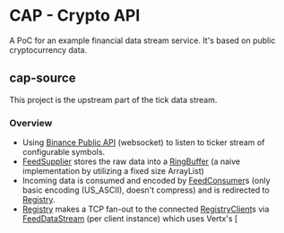 # CAP - Crypto API
A PoC for an example financial data stream service. It's based on public cryptocurrency data.  

## cap-source
This project is the upstream part of the tick data stream.

### Overview
* Using [Binance Public API](https://binance-docs.github.io/apidocs) (websocket) to listen to ticker stream of configurable symbols.
* [FeedSupplier](https://github.com/yavuztas/cap-source/blob/master/src/main/kotlin/dev/yavuztas/cap/capsource/feed/FeedSupplier.kt) stores the raw data into a [RingBuffer](https://github.com/yavuztas/cap-source/blob/master/src/main/kotlin/dev/yavuztas/cap/capsource/util/RingBuffer.kt) (a naive implementation by utilizing a fixed size ArrayList)
* Incoming data is consumed and encoded by [FeedConsumer](https://github.com/yavuztas/cap-source/blob/master/src/main/kotlin/dev/yavuztas/cap/capsource/feed/FeedConsumer.kt)s (only basic encoding (US_ASCII), doesn't compress) and is redirected to [Registry](https://github.com/yavuztas/cap-source/blob/master/src/main/kotlin/dev/yavuztas/cap/capsource/registry/Registry.kt).
* [Registry](https://github.com/yavuztas/cap-source/blob/master/src/main/kotlin/dev/yavuztas/cap/capsource/registry/Registry.kt) makes a TCP fan-out to the connected [RegistryClient](https://github.com/yavuztas/cap-source/blob/master/src/main/kotlin/dev/yavuztas/cap/capsource/registry/RegistryClient.kt)s via [FeedDataStream](https://github.com/yavuztas/cap-source/blob/master/src/main/kotlin/dev/yavuztas/cap/capsource/feed/FeedDataStream.kt) (per client instance) which uses Vertx's [